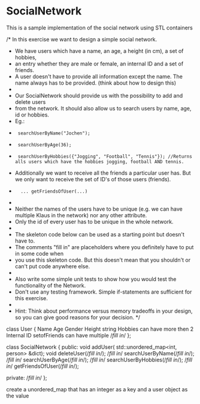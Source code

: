 # SocialNetwork
This is a sample implementation of the social network using STL containers

/* In this exercise we want to design a simple social network.
 * We have users which have a name, an age, a height (in cm), a set of hobbies,
 * an entry whether they are male or female, an internal ID and a set of friends.
 * A user doesn't have to provide all information except the name. The name always has to be provided. (think about how to design this)
 * 
 * Our SocialNetwork should provide us with the possibility to add and delete users
 * from the network. It should also allow us to search users by name, age, id or hobbies. 
 * Eg.:
 *      searchUserByName("Jochen");
 *      searchUserByAge(36);
 *      searchUserByHobbies({"Jogging", "Football", "Tennis"}); //Returns alls users which have the hobbies jogging, football AND tennis.
 * Additionally we want to receive all the friends a particular user has. But we only want to receive the set of ID's of  those users (friends).
 *       ... getFriendsOfUser(...)
 *
 * Neither the names of the users have to be unique (e.g. we can have multiple Klaus in the network) nor any other attribute.
 * Only the id of every user has to be unique in the whole network.
 * 
 * The skeleton code below can be used as a starting point but doesn't have to.
 * The comments "fill in" are placeholders where you definitely have to put in some code when 
 * you use this skeleton code. But this doesn't mean that you shouldn't or can't put code anywhere else.
 *
 * Also write some simple unit tests to show how you would test the functionality of the Network.
 * Don't use any testing framework. Simple if-statements are sufficient for this exercise.
 *
 * Hint: Think about performance versus memory tradeoffs in your design, so you can give good reasons for your decision. 
 */

class User
{
Name
Age
Gender
Height
string Hobbies can have more then 2
Internal ID
setofFriends can have multiple
	/*fill in*/
};
 
class SocialNetwork
{
public:
	void addUser( std::unordered_map<int, person> &dict);
	void deleteUser(/*fill in*/);
	/*fill in*/ searchUserByName(/*fill in*/);
	/*fill in*/ searchUserByAge(/*fill in*/);
	/*fill in*/ searchUserByHobbies(/*fill in*/);
	/*fill in*/ getFriendsOfUser(/*fill in*/);
	
private:
	/*fill in*/
};

 create a unordered_map that has an integer as a key and a user object as the value

